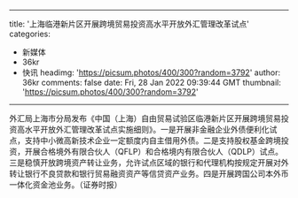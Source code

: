 
---
title: '上海临港新片区开展跨境贸易投资高水平开放外汇管理改革试点'
categories: 
 - 新媒体
 - 36kr
 - 快讯
headimg: 'https://picsum.photos/400/300?random=3792'
author: 36kr
comments: false
date: Fri, 28 Jan 2022 09:39:44 GMT
thumbnail: 'https://picsum.photos/400/300?random=3792'
---

<div>   
外汇局上海市分局发布《中国（上海）自由贸易试验区临港新片区开展跨境贸易投资高水平开放外汇管理改革试点实施细则》。一是开展非金融企业外债便利化试点，支持中小微高新技术企业一定额度内自主借用外债。二是支持股权基金跨境投资，开展合格境外有限合伙人（QFLP）和合格境内有限合伙人（QDLP）试点。三是稳慎开放跨境资产转让业务，允许试点区域的银行和代理机构按规定开展对外转让银行不良贷款和银行贸易融资资产等信贷资产业务。四是开展跨国公司本外币一体化资金池业务。（证券时报）  
</div>
            